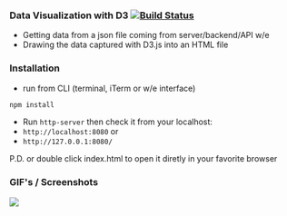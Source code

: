 ### Data Visualization with D3 [![Build Status](https://travis-ci.org/Bucurmi/Visualization_Data_D3.svg?branch=master)](https://travis-ci.org/Bucurmi/Visualization_Data_D3)

- Getting data from a json file coming from server/backend/API w/e
- Drawing the data captured with D3.js into an HTML file

### Installation
- run from CLI (terminal, iTerm or w/e interface)
```sh
npm install
```
- Run `http-server` then check it from your localhost:
- `http://localhost:8080` or
- `http://127.0.0.1:8080/`

P.D. or double click index.html to open it diretly in your favorite browser

### GIF's / Screenshots


![](https://i.gyazo.com/4027185f6d9310a393681e90727f6137.gif)
